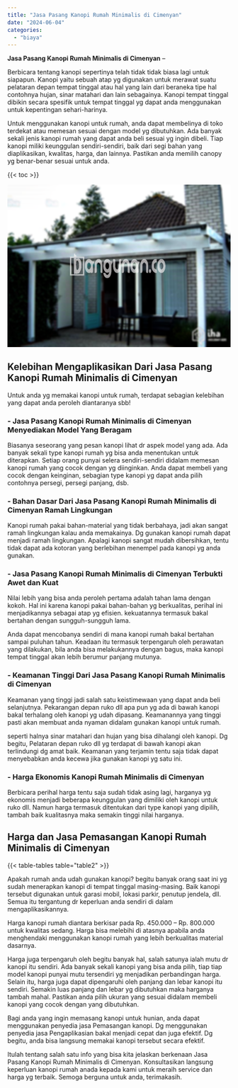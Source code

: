 ```yaml
---
title: "Jasa Pasang Kanopi Rumah Minimalis di Cimenyan"
date: "2024-06-04"
categories: 
  - "biaya"
---
```


**Jasa Pasang Kanopi Rumah Minimalis di Cimenyan** –

Berbicara tentang kanopi sepertinya telah tidak tidak biasa lagi untuk siapapun. Kanopi yaitu sebuah atap yg digunakan untuk merawat suatu pelataran depan tempat tinggal atau hal yang lain dari beraneka tipe hal contohnya hujan, sinar matahari dan lain sebagainya. Kanopi tempat tinggal dibikin secara spesifik untuk tempat tinggal yg dapat anda menggunakan untuk kepentingan sehari-harinya.

Untuk menggunakan kanopi untuk rumah, anda dapat membelinya di toko terdekat atau memesan sesuai dengan model yg dibutuhkan. Ada banyak sekali jenis kanopi rumah yang dapat anda beli sesuai yg ingin dibeli. Tiap kanopi miliki keunggulan sendiri-sendiri, baik dari segi bahan yang diaplikasikan, kwalitas, harga, dan lainnya. Pastikan anda memilih canopy yg benar-benar sesuai untuk anda.

{{< toc >}}

![Jasa Pasang Kanopi Rumah Minimalis di Cimenyan](/images/harga-kanopi-minimalis-36.png)

## Kelebihan Mengaplikasikan Dari Jasa Pasang Kanopi Rumah Minimalis di Cimenyan

Untuk anda yg memakai kanopi untuk rumah, terdapat sebagian kelebihan yang dapat anda peroleh diantaranya sbb!

### \- Jasa Pasang Kanopi Rumah Minimalis di Cimenyan Menyediakan Model Yang Beragam

Biasanya seseorang yang pesan kanopi lihat dr aspek model yang ada. Ada banyak sekali type kanopi rumah yg bisa anda menentukan untuk diterapkan. Setiap orang punyai selera sendiri-sendiri didalam memesan kanopi rumah yang cocok dengan yg diinginkan. Anda dapat membeli yang cocok dengan keinginan, sebagian type kanopi yg dapat anda pilih contohnya persegi, persegi panjang, dsb.

### \- Bahan Dasar Dari Jasa Pasang Kanopi Rumah Minimalis di Cimenyan Ramah Lingkungan

Kanopi rumah pakai bahan-material yang tidak berbahaya, jadi akan sangat ramah lingkungan kalau anda memakainya. Dg gunakan kanopi rumah dapat menjadi ramah lingkungan. Apalagi kanopi sangat mudah dibersihkan, tentu tidak dapat ada kotoran yang berlebihan menempel pada kanopi yg anda gunakan.

### \- Jasa Pasang Kanopi Rumah Minimalis di Cimenyan Terbukti Awet dan Kuat

Nilai lebih yang bisa anda peroleh pertama adalah tahan lama dengan kokoh. Hal ini karena kanopi pakai bahan-bahan yg berkualitas, perihal ini menjadikannya sebagai atap yg efisien. kekuatannya termasuk bakal bertahan dengan sungguh-sungguh lama.

Anda dapat mencobanya sendiri di mana kanopi rumah bakal bertahan sampai puluhan tahun. Keadaan itu termasuk terpengaruh oleh perawatan yang dilakukan, bila anda bisa melakukannya dengan bagus, maka kanopi tempat tinggal akan lebih berumur panjang mutunya.

### \- Keamanan Tinggi Dari Jasa Pasang Kanopi Rumah Minimalis di Cimenyan

Keamanan yang tinggi jadi salah satu keistimewaan yang dapat anda beli selanjutnya. Pekarangan depan ruko dll apa pun yg ada di bawah kanopi bakal terhalang oleh kanopi yg udah dipasang. Keamanannya yang tinggi pasti akan membuat anda nyaman didalam gunakan kanopi untuk rumah.

seperti halnya sinar matahari dan hujan yang bisa dihalangi oleh kanopi. Dg begitu, Pelataran depan ruko dll yg terdapat di bawah kanopi akan terlindungi dg amat baik. Keamanan yang terjamin tentu saja tidak dapat menyebabkan anda kecewa jika gunakan kanopi yg satu ini.

### \- Harga Ekonomis Kanopi Rumah Minimalis di Cimenyan

Berbicara perihal harga tentu saja sudah tidak asing lagi, harganya yg ekonomis menjadi beberapa keunggulan yang dimiliki oleh kanopi untuk ruko dll. Namun harga termasuk ditentukan dari type kanopi yang dipilih, tambah baik kualitasnya maka semakin tinggi nilai harganya.

## Harga dan Jasa Pemasangan Kanopi Rumah Minimalis di Cimenyan

{{< table-tables table="table2" >}}

Apakah rumah anda udah gunakan kanopi? begitu banyak orang saat ini yg sudah menerapkan kanopi di tempat tinggal masing-masing. Baik kanopi tersebut digunakan untuk garasi mobil, lokasi parkir, penutup jendela, dll. Semua itu tergantung dr keperluan anda sendiri di dalam mengaplikasikannya.

Harga kanopi rumah diantara berkisar pada Rp. 450.000 – Rp. 800.000 untuk kwalitas sedang. Harga bisa melebihi di atasnya apabila anda menghendaki menggunakan kanopi rumah yang lebih berkualitas material dasarnya.

Harga juga terpengaruh oleh begitu banyak hal, salah satunya ialah mutu dr kanopi itu sendiri. Ada banyak sekali kanopi yang bisa anda pilih, tiap tiap model kanopi punyai mutu tersendiri yg menjadikan perbandingan harga. Selain itu, harga juga dapat dipengaruhi oleh panjang dan lebar kanopi itu sendiri. Semakin luas panjang dan lebar yg dibutuhkan maka harganya tambah mahal. Pastikan anda pilih ukuran yang sesuai didalam membeli kanopi yang cocok dengan yang dibutuhkan.

Bagi anda yang ingin memasang kanopi untuk hunian, anda dapat menggunakan penyedia jasa Pemasangan kanopi. Dg menggunakan penyedia jasa Pengaplikasian bakal menjadi cepat dan juga efektif. Dg begitu, anda bisa langsung memakai kanopi tersebut secara efektif.

Itulah tentang salah satu info yang bisa kita jelaskan berkenaan Jasa Pasang Kanopi Rumah Minimalis di Cimenyan. Konsultasikan langsung keperluan kanopi rumah anada kepada kami untuk meraih service dan harga yg terbaik. Semoga berguna untuk anda, terimakasih.
